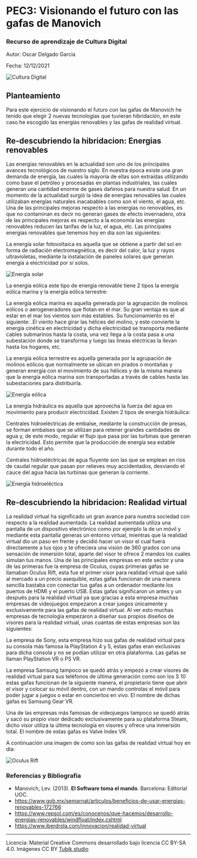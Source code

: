 # PEC3: Visionando el futuro con las gafas de Manovich 

### Recurso de aprendizaje de Cultura Digital 


Autor: Oscar Delgado Garcia


Fecha: 12/12/2021

![Cultura Digital](https://miro.medium.com/max/1400/0*9PyyNvrO2PcD3KuU.png) 



## Planteamiento

Para este ejercicio de visionando el futuro con las gafas de Manovich he tenido que elegir 2 nuevas tecnologías que tuvieran hibridación, en este caso he escogido las energías renovables y las gafas de realidad virtual.

## Re-descubriendo la hibridacion: Energias renovables

Las energías renovables en la actualidad son uno de los principales avances tecnológicos de nuestro siglo. En nuestra época existe una gran demanda de energía, las cuales la mayoría de ellas son extraídas utilizando como base el petróleo y procesadas en plantas industriales, las cuales generan una cantidad enorme de gases dañinos para nuestra salud. En un momento de la actualidad surgió la idea de energías renovables las cuales utilizaban energías naturales inacabables como son el viento, el agua, etc. Una de las principales mejoras respecto a las energías no renovables, es que no contaminan es decir no generan gases de efecto invernadero, otra de las principales mejoras es respecto a la economía las energías renovables reducen las tarifas de la luz, el agua, etc. Las principales energías renovables que tenemos hoy en dia son las siguientes:

La energía solar fotovoltaica es aquella que se obtiene a partir del sol en forma de radiación electromagnética, es decir del calor, la luz y rayos ultravioletas, mediante la instalación de paneles solares que generan energía a electricidad por sí solos.

![Energía solar](https://estaticos-cdn.elperiodico.com/clip/a959ff70-0bd6-4d1f-bee9-fc038694b323_source-aspect-ratio_default_0.jpg) 

La energía eólica este tipo de energía renovable tiene 2 tipos la energía eólica marina y la energía eólica terrestre:

La energía eólica marina es aquella generada por la agrupación de molinos eólicos o aerogeneradores que flotan en el mar. Su gran ventaja es que al estar en el mar los vientos son más estables. Su funcionamiento es el siguiente: .El viento hace girar las hélices del molino, y este convierte la energía cinética en electricidad y dicha electricidad se transporta mediante cables submarinos hasta la costa, una vez llega a la costa pasa a una subestación donde se transforma y luego las líneas eléctricas la llevan hasta los hogares, etc.

La energía eólica terrestre es aquella generada por la agrupación de molinos eólicos que normalmente se ubican en prados o montañas y generan energía con el movimiento de sus hélices y de la misma manera que la energía eólica marina son transportadas a través de cables hasta las subestaciones para distribuirla.

![Energía eólica](https://verdeyazul.diarioinformacion.com/wp-content/uploads/2021/12/energia-eolica-1.jpg) 

La energía hidráulica es aquella que aprovecha la fuerza del agua en movimiento para producir electricidad. Existen 2 tipos de energía hidráulica:

Centrales hidroeléctricas de embalse, mediante la construcción de presas, se forman embalses que se utilizan para retener grandes cantidades de agua y, de este modo, regular el flujo que pasa por las turbinas que generan la electricidad. Esto permite que la producción de energía sea estable durante todo el año.

Centrales hidroeléctricas de agua fluyente son las que se emplean en ríos de caudal regular que pasan por relieves muy accidentados, desviando el cauce del agua hacía las turbinas que generan la corriente.

![Energía hidroeléctica](https://www.enel.com/content/dam/enel-com/immagini/master-azienda_2400x1160/storie_2400x1160/diga-acqua_2400x1160.jpg) 

## Re-descubriendo la hibridacion: Realidad virtual

La realidad virtual ha significado un gran avance para nuestra sociedad con respecto a la realidad aumentada. La realidad aumentada utiliza una pantalla de un dispositivo electrónico como por ejemplo la de un móvil y mediante esta pantalla generas un entorno virtual, mientras que la realidad virtual dio un paso en frente y decidió hacer un visor el cual fuera directamente a tus ojos y te ofreciera una visión de 360 grados con una sensación de inmersión total, aparte del visor te ofrece 2 mandos los cuales simulan tus manos. Una de las principales empresas en este sector y una de las primeras fue la empresa de Oculus, cuyas primeras gafas se llamaban Oculus Rift, esta fue el primer visor para realidad virtual que salió al mercado a un precio asequible, estas gafas funcionan de una manera sencilla bastaba con conectar tus gafas a un ordenador mediante los puertos de HDMI y el puerto USB. Estas gafas significaron un antes y un después para la realidad virtual ya que gracias a esta empresa muchas empresas de videojuegos empezaron a crear juegos únicamente y exclusivamente para las gafas de realidad virtual. Al ver esto muchas empresas de tecnología empezaron a diseñar sus propios diseños de visores para la realidad virtual, unas cuantas de estas empresas son las siguientes:

La empresa de Sony, esta empresa hizo sus gafas de realidad virtual para su consola más famosa la PlayStation 4 y 5, estas gafas eran exclusivas para dicha consola y no se podían utilizar en otra plataforma. Las gafas se llaman PlayStation VR o PS VR.

La empresa Samsung tampoco se quedó atrás y empezó a crear visores de realidad virtual para sus teléfonos de última generación como son los S 10 estas gafas funcionan de la siguiente manera, el propietario tiene que abrir el visor y colocar su móvil dentro, con un mando controlas el móvil para poder jugar a juegos o estar en conciertos en vivo. El nombre de dichas gafas es Samsung Gear VR​​​.

Una de las empresas más famosas de videojuegos tampoco se quedó atrás y sacó su propio visor dedicado exclusivamente para su plataforma Steam, dicho visor utiliza la última tecnología en visores y ofrece una inmersión total. El nombre de estas gafas es Valve Index VR.

A continuación una imagen de como son las gafas de realidad virtual hoy en día:

![Oculus Rift](https://i0.wp.com/hipertextual.com/wp-content/uploads/2019/04/hipertextual-facebook-escondio-mensajes-secretos-miles-controles-oculus-rift-2019395286.jpg?fit=1200%2C675&ssl=1) 


### Referencias y Bibliografía

* Manovich, Lev. (2013). **El Software toma el mando**. Barcelona: Editorial UOC. 
* https://www.gob.mx/semarnat/articulos/beneficios-de-usar-energias-renovables-172766
* https://www.repsol.com/es/conocenos/que-hacemos/desarrollo-energias-renovables/windfloat/index.cshtml
* https://www.iberdrola.com/innovacion/realidad-virtual


----

Licencia: Material Creative Commons desarrollado bajo licencia CC BY-SA 4.0. Imágenes CC BY [Tubik studio](https://blog.tubikstudio.com/how-to-create-original-flat-illustrations-designers-tips/) 
